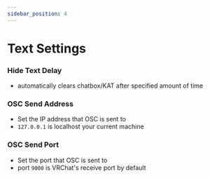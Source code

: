```yaml
---
sidebar_position: 4
---
```


# Text Settings
### Hide Text Delay
- automatically clears chatbox/KAT after specified amount of time

### OSC Send Address
- Set the IP address that OSC is sent to
- ``127.0.0.1`` is localhost your current machine


### OSC Send Port
- Set the port that OSC is sent to
- port ``9000`` is VRChat's receive port by default